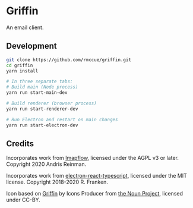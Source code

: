 # Griffin

An email client.


## Development

```sh
git clone https://github.com/rmccue/griffin.git
cd griffin
yarn install

# In three separate tabs:
# Build main (Node process)
yarn run start-main-dev

# Build renderer (browser process)
yarn run start-renderer-dev

# Run Electron and restart on main changes
yarn run start-electron-dev
```


## Credits

Incorporates work from [Imapflow](https://github.com/andris9/imapflow), licensed under the AGPL v3 or later. Copyright 2020 Andris Reinman.

Incorporates work from [electron-react-typescript](https://github.com/Robinfr/electron-react-typescript), licensed under the MIT license. Copyright 2018-2020 R. Franken.

Icon based on [Griffin](https://thenounproject.com/search/?q=griffin&i=1881913) by Icons Producer from [the Noun Project](http://thenounproject.com/), licensed under CC-BY.